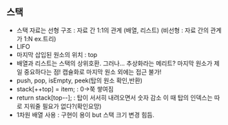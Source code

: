 ## 스택
 - 스택 자료는 선형 구조 : 자료 간 1:1의 관계 (배열, 리스트)
                (비선형 : 자료 간의 관계가 1:N ex.트리)
 - LIFO
 - 마지막 삽입된 원소의 위치 : top
 - 배열과 리스트는 스택의 상위호환. 그러나... 추상화라는 메리트?
    마지막 원소가 제일 중요하다는 점! 캡슐화로 마지막 원소 외에는 접근 불가!
 - push, pop, isEmpty, peek(탑의 원소 확인,반환)
 - stack[++top] = item; : 0->쭉 쌓여짐
 - return stack[top--]; : 탑이 서서히 내려오면서 숫자 감소
                        이 때 탑의 인덱스는 따로 지워줄 필요가 없다?(확인요망)
 - 1차원 배열 사용 : 구현이 용이  but 스택 크기 변경 힘듬.